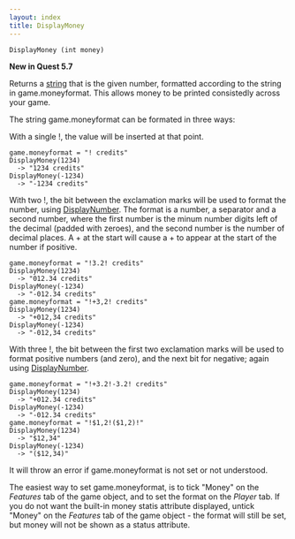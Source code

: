 ```yaml
---
layout: index
title: DisplayMoney
---
```


    DisplayMoney (int money)

**New in Quest 5.7**
    
Returns a [string](../../types/string.html) that is the given number, formatted according to the string in game.moneyformat. This allows money to be printed consistedly across your game.

The string game.moneyformat can be formated in three ways:

With a single !, the value will be inserted at that point.

```
game.moneyformat = "! credits"
DisplayMoney(1234)
  -> "1234 credits"
DisplayMoney(-1234)
  -> "-1234 credits"
```

With two !, the bit between the exclamation marks will be used to format the number, using [DisplayNumber](displaynumber.html). The format is a number, a separator and a second number, where the first number is the minum number digits left of the decimal (padded with zeroes), and the second number is the number of decimal places. A + at the start will cause a + to appear at the start of the number if positive.

```
game.moneyformat = "!3.2! credits"
DisplayMoney(1234)
  -> "012.34 credits"
DisplayMoney(-1234)
  -> "-012.34 credits"
game.moneyformat = "!+3,2! credits"
DisplayMoney(1234)
  -> "+012,34 credits"
DisplayMoney(-1234)
  -> "-012,34 credits"
```
  
With three !, the bit between the first two exclamation marks will be used to format positive numbers (and zero), and the next bit for negative; again using [DisplayNumber](displaynumber.html).

```
game.moneyformat = "!+3.2!-3.2! credits"
DisplayMoney(1234)
  -> "+012.34 credits"
DisplayMoney(-1234)
  -> "-012.34 credits"
game.moneyformat = "!$1,2!($1,2)!"
DisplayMoney(1234)
  -> "$12,34"
DisplayMoney(-1234)
  -> "($12,34)"
```  
  
It will throw an error if game.moneyformat is not set or not understood.

The easiest way to set game.moneyformat, is to tick "Money" on the _Features_ tab of the game object, and to set the format on the _Player_ tab. If you do not want the built-in money statis attribute displayed, untick "Money" on the _Features_ tab of the game object - the format will still be set, but money will not be shown as a status attribute.
